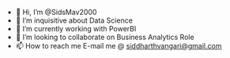 - 👋 Hi, I’m @SidsMav2000
- 👀 I’m inquisitive about Data Science
- 🌱 I’m currently working with PowerBI
- 💞️ I’m looking to collaborate on Business Analytics Role
- 📫 How to reach me E-mail me @ siddharthvangari@gmail.com

<!---
SidsMav2000/SidsMav2000 is a ✨ special ✨ repository because its `README.md` (this file) appears on your GitHub profile.
You can click the Preview link to take a look at your changes.
--->
